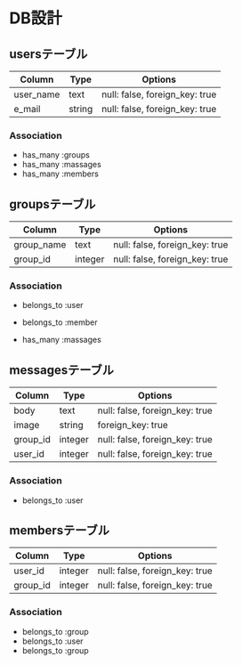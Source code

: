 # DB設計

## usersテーブル

|Column|Type|Options|
|------|----|-------|
|user_name|text|null: false, foreign_key: true|
|e_mail|string|null: false, foreign_key: true|

### Association
- has_many :groups
- has_many :massages
- has_many :members



## groupsテーブル

|Column|Type|Options|
|------|----|-------|
|group_name|text|null: false, foreign_key: true|
|group_id|integer|null: false, foreign_key: true|

### Association
- belongs_to :user
- belongs_to :member

- has_many :massages



## messagesテーブル

|Column|Type|Options|
|------|----|-------|
|body|text|null: false, foreign_key: true|
|image|string|foreign_key: true|
|group_id|integer|null: false, foreign_key: true|
|user_id|integer|null: false, foreign_key: true|

### Association
- belongs_to :user



## membersテーブル

|Column|Type|Options|
|------|----|-------|
|user_id|integer|null: false, foreign_key: true|
|group_id|integer|null: false, foreign_key: true|

### Association
- belongs_to :group
- belongs_to :user
- belongs_to :group
